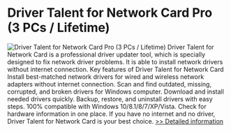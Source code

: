# Driver Talent for Network Card Pro (3 PCs / Lifetime)
![Driver Talent for Network Card Pro (3 PCs / Lifetime)](https://mycommerce.akamaized.net/api/pimages/P300725679/BIG/300725679.JPG)
Driver Talent for Network Card is a professional driver updater tool, which is specially designed to fix network driver problems. It is able to install network drivers without internet connection.
Key features of Driver Talent for Network Card
Install best-matched network drivers for wired and wireless network adapters without internet connection.
Scan and find outdated, missing, corrupted, and broken drivers for Windows computer.
Download and install needed drivers quickly.
Backup, restore, and uninstall drivers with easy steps.
100% compatible with Windows 10/8.1/8/7/XP/Vista.
Check for hardware information in one place.
If you have no internet and no driver, Driver Talent for Network Card is your best choice.
[>> Detailed information](https://secure.shareit.com/shareit/product.html?productid=300725679&affiliateid=200057808)